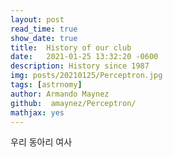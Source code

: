```yaml
---
layout: post
read_time: true
show_date: true
title:  History of our club
date:   2021-01-25 13:32:20 -0600
description: History since 1987
img: posts/20210125/Perceptron.jpg 
tags: [astrnomy]
author: Armando Maynez
github:  amaynez/Perceptron/
mathjax: yes
---
```


우리 동아리 여사
